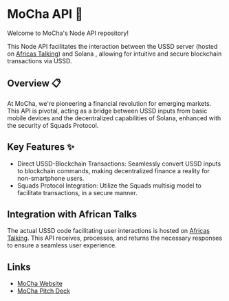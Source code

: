 # MoCha API 🚀

Welcome to MoCha's Node API repository!

This Node API facilitates the interaction between the USSD server (hosted on [Africas Talking](https://africastalking.com/)) and Solana , allowing for intuitive and secure blockchain transactions via USSD.

## Overview 📋

At MoCha, we're pioneering a financial revolution for emerging markets. This API is pivotal, acting as a bridge between USSD inputs from basic mobile devices and the decentralized capabilities of Solana, enhanced with the security of Squads Protocol.

## Key Features ✨

- Direct USSD-Blockchain Transactions: Seamlessly convert USSD inputs to blockchain commands, making decentralized finance a reality for non-smartphone users.
- Squads Protocol Integration: Utilize the Squads multisig model to facilitate transactions, in a secure manner.

## Integration with African Talks

The actual USSD code facilitating user interactions is hosted on [Africas Talking](https://africastalking.com/). This API receives, processes, and returns the necessary responses to ensure a seamless user experience.

## Links

- [MoCha Website](https://getmocha.la)
- [MoCha Pitch Deck](https://www.canva.com/design/DAFw-AhkXbk/e5Y9xFsVXfqkv0yX6vj6IQ/edit?utm_content=DAFw-AhkXbk&utm_campaign=designshare&utm_medium=link2&utm_source=sharebutton)
